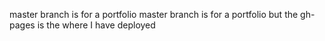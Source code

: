 master branch is for a portfolio
master branch is for a portfolio but the gh-pages is the where I have deployed
